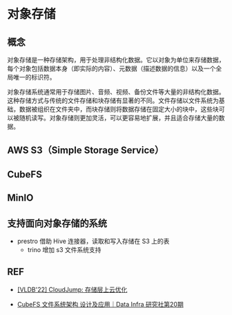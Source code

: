 
# 对象存储

## 概念

对象存储是一种存储架构，用于处理非结构化数据。它以对象为单位来存储数据，每个对象包括数据本身（即实际的内容）、元数据（描述数据的信息）以及一个全局唯一的标识符。

对象存储系统通常用于存储图片、音频、视频、备份文件等大量的非结构化数据。
这种存储方式与传统的文件存储和块存储有显著的不同。文件存储以文件系统为基础，数据被组织在文件夹中，而块存储则将数据存储在固定大小的块中，这些块可以被随机读写。对象存储则更加灵活，可以更容易地扩展，并且适合存储大量的数据。



## AWS S3（Simple Storage Service）


## CubeFS

## MinIO


## 支持面向对象存储的系统

- prestro 借助 Hive 连接器，读取和写入存储在 S3 上的表
    - trino 增加 s3 文件系统支持



## REF


- [[VLDB'22] CloudJump: 存储层上云优化](http://47.241.45.216/2023/01/01/VLDB-22-CloudJump-optimizing-cloud-databases-for-cloud-storages/)


- [CubeFS 文件系统架构 设计及应用｜Data Infra 研究社第20期](https://www.bilibili.com/video/BV1XCafe8ECS/)
